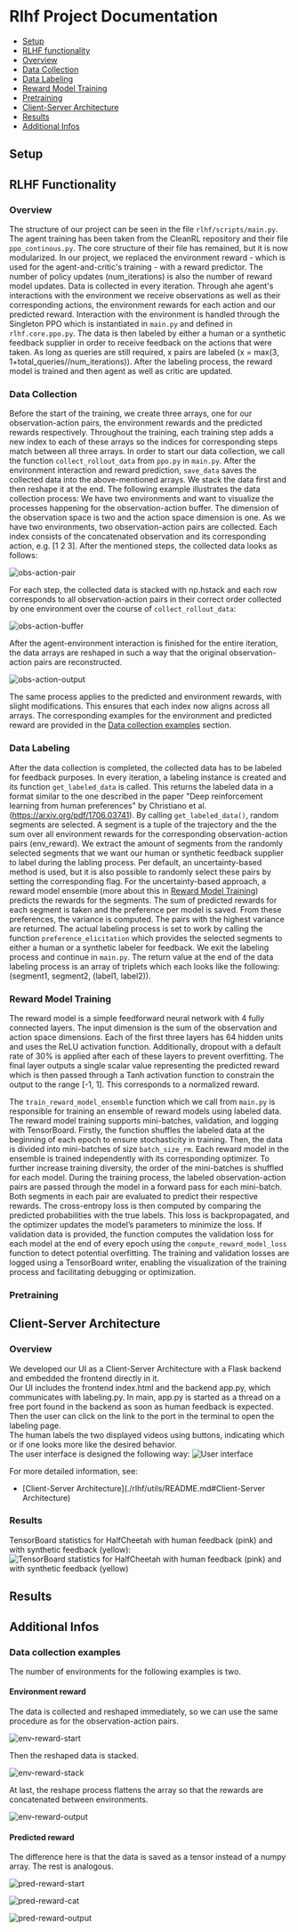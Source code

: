 # Rlhf Project Documentation

- [Setup](#setup)
- [RLHF functionality](#rlhf-functionality)
- [Overview](#overview)
- [Data Collection](#data-collection)
- [Data Labeling](#data-labeling)
- [Reward Model Training](#reward-model-training)
- [Pretraining](#pretraining)
- [Client-Server Architecture](#client-server-architecture)
- [Results](#results)
- [Additional Infos](#additional-infos)


## Setup

## RLHF Functionality

### Overview

The structure of our project can be seen in the file `rlhf/scripts/main.py`. The agent training has been taken from the CleanRL repository and their file `ppo_continous.py`. The core structure of their file has remained, but it is now modularized. In our project, we replaced the environment reward - which is used for the agent-and-critic's training - with a reward predictor.
The number of policy updates (num_iterations) is also the number of reward model updates. Data is collected in every iteration. Through ahe agent's interactions with the environment we receive observations as well as their corresponding actions, the environment rewards for each action and our predicted reward. Interaction with the environment is handled through the Singleton PPO which is instantiated in `main.py` and defined in `rlhf.core.ppo.py`.
The data is then labeled by either a human or a synthetic feedback supplier in order to receive feedback on the actions that were taken. As long as queries are still required, x pairs are labeled (x = max(3, 1+total_queries//num_iterations)). After the labeling process, the reward model is trained and then agent as well as critic are updated.


### Data Collection

Before the start of the training, we create three arrays, one for our observation-action pairs, the environment rewards and the predicted rewards respectively. Throughout the training, each training step adds a new index to each of these arrays so the indices for corresponding steps match between all three arrays. 
In order to start our data collection, we call the function `collect_rollout_data` from `ppo.py` in `main.py`.
After the environment interaction and reward prediction, `save_data` saves the collected data into the above-mentioned arrays.
We stack the data first and then reshape it at the end. The following example illustrates the data collection process: We have two environments and want to visualize the processes happening for the observation-action buffer. The dimension of the observation space is two and the action space dimension is one.
As we have two environments, two observation-action pairs are collected. Each index consists of the concatenated observation and its corresponding action, e.g. [1 2 3]. After the mentioned steps, the collected data looks as follows:

![obs-action-pair](/readme_images/obs_action/pairs_start.png)

For each step, the collected data is stacked with np.hstack and each row corresponds to all observation-action pairs in their correct order collected by one environment over the course of `collect_rollout_data`:

![obs-action-buffer](/readme_images/obs_action/pairs_stack.png)

After the agent-environment interaction is finished for the entire iteration, the data arrays are reshaped in such a way that the original observation-action pairs are reconstructed.

![obs-action-output](/readme_images/obs_action/pairs_output.png)

The same process applies to the predicted and environment rewards, with slight modifications. This ensures that each index now aligns across all arrays. The corresponding examples for the environment and predicted reward are provided in the [Data collection examples](#data-collection-examples) section.


### Data Labeling

After the data collection is completed, the collected data has to be labeled for feedback purposes. 
In every iteration, a labeling instance is created and its function `get_labeled_data` is called. This returns the labeled data in a format similar to the one described in the paper "Deep reinforcement learning from human preferences" by Christiano et al. (https://arxiv.org/pdf/1706.03741).
By calling `get_labeled_data()`, random segments are selected. A segment is a tuple of the trajectory and the the sum over all environment rewards for the corresponding observation-action pairs (env_reward).
We extract the amount of segments from the randomly selected segments that we want our human or synthetic feedback supplier to label during the labling process. Per default, an uncertainty-based method is used, but it is also possible to randomly select these pairs by setting the corresponding flag.
For the uncertainty-based approach, a reward model ensemble (more about this in [Reward Model Training](#reward-model-training)) predicts the rewards for the segments. The sum of predicted rewards for each segment is taken and the preference per model is saved. From these preferences, the variance is computed. The pairs with the highest variance are returned. 
The actual labeling process is set to work by calling the function `preference_elicitation` which provides the selected segments to either a human or a synthetic labeler for feedback.
We exit the labeling process and continue in `main.py`.
The return value at the end of the data labeling process is an array of triplets which each looks like the following: (segment1, segment2, (label1, label2)).


### Reward Model Training

The reward model is a simple feedforward neural network with 4 fully connected layers. The input dimension is the sum of the observation and action space dimensions. Each of the first three layers has 64 hidden units and uses the ReLU activation function. Additionally, dropout with a default rate of 30% is applied after each of these layers to prevent overfitting. The final layer outputs a single scalar value representing the predicted reward which is then passed through a Tanh activation function to constrain the output to the range [-1, 1]. This corresponds to a normalized reward.

The `train_reward_model_ensemble` function which we call from `main.py` is responsible for training an ensemble of reward models using labeled data. The reward model training supports mini-batches, validation, and logging with TensorBoard. Firstly, the function shuffles the labeled data at the beginning of each epoch to ensure stochasticity in training. Then, the data is divided into mini-batches of size `batch_size_rm`. Each reward model in the ensemble is trained independently with its corresponding optimizer. To further increase training diversity, the order of the mini-batches is shuffled for each model. During the training process, the labeled observation-action pairs are passed through the model in a forward pass for each mini-batch. Both segments in each pair are evaluated to predict their respective rewards. The cross-entropy loss is then computed by comparing the predicted probabilities with the true labels. This loss is backpropagated, and the optimizer updates the model’s parameters to minimize the loss.
If validation data is provided, the function computes the validation loss for each model at the end of every epoch using the `compute_reward_model_loss` function to detect potential overfitting. The training and validation losses are logged using a TensorBoard writer, enabling the visualization of the training process and facilitating debugging or optimization.


### Pretraining

## Client-Server Architecture
### Overview
We developed our UI as a Client-Server Architecture with a Flask backend and embedded the frontend directly in it. <br>
Our UI includes the frontend index.html and the backend app.py, which communicates with labeling.py. In main, app.py is started as a thread on a free port found in the backend as soon as human feedback is expected. Then the user can click on the link to the port in the terminal to open the labeling page. <br>
The human labels the two displayed videos using buttons, indicating which or if one looks more like the desired behavior. <br>
The user interface is designed the following way:
![User interface](/readme_images/UI.png)

For more detailed information, see: 
- [Client-Server Architecture](./rlhf/utils/README.md#Client-Server Architecture)

### Results
TensorBoard statistics for HalfCheetah with human feedback (pink) and with synthetic feedback (yellow):
![TensorBoard statistics for HalfCheetah with human feedback (pink) and with synthetic feedback (yellow)](/readme_images/Result.png)


## Results


## Additional Infos
### Data collection examples
The number of environments for the following examples is two.
#### Environment reward
The data is collected and reshaped immediately, so we can use the same procedure as for the observation-action pairs.

![env-reward-start](/readme_images/env_reward/env_start.png)

Then the reshaped data is stacked.

![env-reward-stack](/readme_images/env_reward/env_stack.png)

At last, the reshape process flattens the array so that the rewards are concatenated between environments.

![env-reward-output](/readme_images/env_reward/env_output.png)

#### Predicted reward
The difference here is that the data is saved as a tensor instead of a numpy array. The rest is analogous.

![pred-reward-start](/readme_images/pred_reward/pred_start.png)

![pred-reward-cat](/readme_images/pred_reward/pred_cat.png)

![pred-reward-output](/readme_images/pred_reward/pred_output.png)

